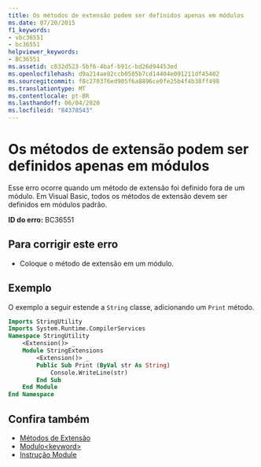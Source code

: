 ```yaml
---
title: Os métodos de extensão podem ser definidos apenas em módulos
ms.date: 07/20/2015
f1_keywords:
- vbc36551
- bc36551
helpviewer_keywords:
- BC36551
ms.assetid: c832d523-5bf6-4baf-b91c-bd26d94453ed
ms.openlocfilehash: d9a214ae82ccb0585b7cd14404e091211df45402
ms.sourcegitcommit: f8c270376ed905f6a8896ce0fe25b4f4b38ff498
ms.translationtype: MT
ms.contentlocale: pt-BR
ms.lasthandoff: 06/04/2020
ms.locfileid: "84378543"
---
```

# <a name="extension-methods-can-be-defined-only-in-modules"></a>Os métodos de extensão podem ser definidos apenas em módulos
Esse erro ocorre quando um método de extensão foi definido fora de um módulo. Em Visual Basic, todos os métodos de extensão devem ser definidos em módulos padrão.  
  
 **ID do erro:** BC36551  
  
## <a name="to-correct-this-error"></a>Para corrigir este erro  
  
- Coloque o método de extensão em um módulo.  
  
## <a name="example"></a>Exemplo  
 O exemplo a seguir estende a `String` classe, adicionando um `Print` método.  
  
```vb  
Imports StringUtility  
Imports System.Runtime.CompilerServices  
Namespace StringUtility  
    <Extension()> _  
    Module StringExtensions  
        <Extension()> _  
        Public Sub Print (ByVal str As String)  
            Console.WriteLine(str)  
        End Sub  
    End Module  
End Namespace  
```  
  
## <a name="see-also"></a>Confira também

- [Métodos de Extensão](../programming-guide/language-features/procedures/extension-methods.md)
- [Modulo\<keyword>](../language-reference/modifiers/module-keyword.md)
- [Instrução Module](../language-reference/statements/module-statement.md)
